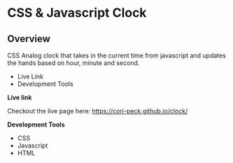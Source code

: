 # CSS & Javascript Clock

## Overview

CSS Analog clock that takes in the current time from javascript and updates the hands based on hour, minute and second.

- Live Link
- Development Tools

**Live link**

Checkout the live page here: https://cori-peck.github.io/clock/

**Development Tools**

- CSS
- Javascript
- HTML
